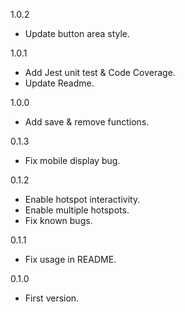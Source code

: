 1.0.2
* Update button area style.

1.0.1
* Add Jest unit test & Code Coverage.
* Update Readme.

1.0.0
* Add save & remove functions.

0.1.3
* Fix mobile display bug.

0.1.2
* Enable hotspot interactivity.
* Enable multiple hotspots.
* Fix known bugs.

0.1.1
* Fix usage in README.

0.1.0
* First version.